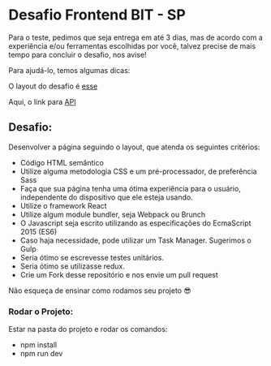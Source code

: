 # Desafio Frontend BIT - SP

Para o teste, pedimos que seja entrega em até 3 dias, mas de acordo com a experiência e/ou ferramentas escolhidas por você, talvez precise de mais tempo para concluir o desafio, nos avise!

Para ajudá-lo, temos algumas dicas:

O layout do desafio é [esse](https://drive.google.com/file/d/1K--L2EZTPBveC_u5tjOcEMZN6Yqn0fcD/view?usp=sharing)

Aqui, o link para [API](http://www.mocky.io/v2/57dfec211000009020598073)


## Desafio:
Desenvolver a página seguindo o layout, que atenda os seguintes critérios:

* Código HTML semântico
* Utilize alguma metodologia CSS e um pré-processador, de preferência Sass
* Faça que sua página tenha uma ótima experiência para o usuário, independente do dispositivo que ele esteja usando.
* Utilize o framework React
* Utilize algum module bundler, seja Webpack ou Brunch
* O Javascript seja escrito utilizando as especificações do EcmaScript 2015 (ES6)
* Caso haja necessidade, pode utilizar um Task Manager. Sugerimos o Gulp
* Seria ótimo se escrevesse testes unitários.
* Seria ótimo se utilizasse redux.
* Crie um Fork desse repositório e nos envie um pull request

Não esqueça de ensinar como rodamos seu projeto 😎

### Rodar o Projeto:

Estar na pasta do projeto e rodar os comandos:

* npm install
* npm run dev 
